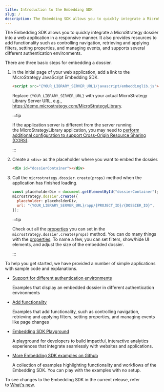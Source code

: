 ```yaml
---
title: Introduction to the Embedding SDK
slug: /
description: The Embedding SDK allows you to quickly integrate a MicroStrategy dossier into a web application in a responsive manner. It also provides resources to add functionality such as controlling navigation, retrieving and applying filters, setting properties, and managing events, and supports several different authentication environments.
---
```


The Embedding SDK allows you to quickly integrate a MicroStrategy dossier into a web application in a responsive manner. It also provides resources to add functionality such as controlling navigation, retrieving and applying filters, setting properties, and managing events, and supports several different authentication environments.

There are three basic steps for embedding a dossier.

1. In the initial page of your web application, add a link to the MicroStrategy JavaScript Embedding SDK.

   ```html
   <script src="{YOUR_LIBRARY_SERVER_URL}/javascript/embeddinglib.js"></script>
   ```

   Replace `{YOUR_LIBRARY_SERVER_URL}` with your actual MicroStrategy Library Server URL, e.g., <https://demo.microstrategy.com/MicroStrategyLibrary>.

   :::tip

   If the application server is different from the server running the MicroStrategyLibrary application, you may need to [perform additional configuration to support Cross-Origin Resource Sharing (CORS)](./config.md).

   :::

1. Create a `<div>` as the placeholder where you want to embed the dossier.

   ```html
   <div id="dossierContainer"></div>
   ```

1. Call the `microstrategy.dossier.create(props)` method when the application has finished loading.

   ```js
   const placeholderDiv = document.getElementById("dossierContainer");
   microstrategy.dossier.create({
     placeholder: placeholderDiv,
     url: "{YOUR_LIBRARY_SERVER_URL}/app/{PROJECT_ID}/{DOSSIER_ID}",
   });
   ```

   :::tip

   Check out all the [properties](./add-functionality/methods-and-properties.md#properties) you can set in the `microstrategy.dossier.create(props)` method. You can do many things with the [properties](./add-functionality/methods-and-properties.md#properties). To name a few, you can set filters, show/hide UI elements, and adjust the size of the embedded dossier.

   :::

To help you get started, we have provided a number of simple applications with sample code and explanations.

- [Support for different authentication environments](./support-for-different-authentication-environments/support-for-different-authentication-environments.md)

  Examples that display an embedded dossier in different authentication environments

- [Add functionality](./add-functionality/add-functionality.md)

  Examples that add functionality, such as controlling navigation, retrieving and applying filters, setting properties, and managing events like page changes

- [Embedding SDK Playground](https://microstrategy.github.io/playground/)

  A playground for developers to build impactful, interactive analytics experiences that integrate seamlessly with websites and applications.

- [More Embedding SDK examples on Github](https://microstrategy.github.io/embedding-sdk-samples/)

  A collection of examples highlighting functionality and workflows of the Embedding SDK. You can play with the examples with no setup.

To see changes to the Embedding SDK in the current release, refer to [What's new](./whats-new-in-the-embedding-sdk.md).
